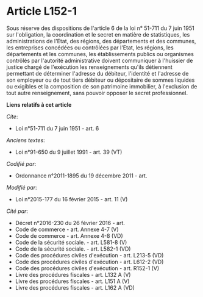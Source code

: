 # Article L152-1

Sous réserve des dispositions de l'article 6 de la loi n° 51-711 du 7 juin 1951 sur l'obligation, la coordination et le
secret en matière de statistiques, les administrations de l'Etat, des régions, des départements et des communes, les
entreprises concédées ou contrôlées par l'Etat, les régions, les départements et les communes, les établissements publics ou
organismes contrôlés par l'autorité administrative doivent communiquer à l'huissier de justice chargé de l'exécution
les renseignements qu'ils détiennent permettant de déterminer l'adresse du débiteur, l'identité et l'adresse de son employeur
ou de tout tiers débiteur ou dépositaire de sommes liquides ou exigibles et la composition de son patrimoine immobilier, à
l'exclusion de tout autre renseignement, sans pouvoir opposer le secret professionnel.

**Liens relatifs à cet article**

_Cite_:

  - Loi n°51-711 du 7 juin 1951 - art. 6

_Anciens textes_:

  - Loi n°91-650 du 9 juillet 1991 - art. 39 (VT)

_Codifié par_:

  - Ordonnance n°2011-1895 du 19 décembre 2011 - art.

_Modifié par_:

  - Loi n°2015-177 du 16 février 2015 - art. 11 (V)

_Cité par_:

  - Décret n°2016-230 du 26 février 2016 - art.
  - Code de commerce - art. Annexe 4-7 (V)
  - Code de commerce - art. Annexe 4-8 (VD)
  - Code de la sécurité sociale. - art. L581-8 (V)
  - Code de la sécurité sociale. - art. L582-1 (VD)
  - Code des procédures civiles d'exécution - art. L213-5 (VD)
  - Code des procédures civiles d'exécution - art. L612-2 (VD)
  - Code des procédures civiles d'exécution - art. R152-1 (V)
  - Livre des procédures fiscales - art. L132 A (V)
  - Livre des procédures fiscales - art. L151 A (V)
  - Livre des procédures fiscales - art. L162 A (VD)
